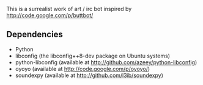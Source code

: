 This is a surrealist work of art / irc bot inspired by http://code.google.com/p/buttbot/

Dependencies
------------
- Python
- libconfig (the libconfig++8-dev package on Ubuntu systems)
- python-libconfig (available at http://github.com/azeey/python-libconfig)
- oyoyo (available at http://code.google.com/p/oyoyo/)
- soundexpy (available at http://github.com/l3ib/soundexpy)
